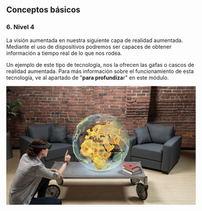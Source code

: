 ## Conceptos básicos

### 6\. Nivel 4

La visión aumentada en nuestra siguiente capa de realidad aumentada. Mediante el uso de dispositivos podremos ser capaces de obtener información a tiempo real de lo que nos rodea.

Un ejemplo de este tipo de tecnología, nos la ofrecen las gafas o cascos de realidad aumentada. Para más información sobre el funcionamiento de esta tecnología, ve al apartado de "**para profundiza**r" en este módulo.

![](img/MSHoloLens_MarketUpdate_0127_LowResPreview_RGB.png)